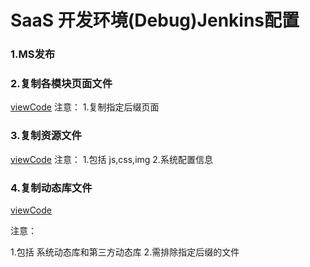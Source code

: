 # SaaS 开发环境\(Debug\)Jenkins配置

### 1.MS发布

### 2.复制各模块页面文件

[viewCode](/command/SAAS_CMD/CopyView.md)
注意：
  1.复制指定后缀页面

### 3.复制资源文件

[viewCode](/command/SAAS_CMD/CopyStatic.md)
注意：
  1.包括 js,css,img
  2.系统配置信息

### 4.复制动态库文件

[viewCode](/command/SAAS_CMD/CopyDll.md)

注意：

 1.包括 系统动态库和第三方动态库
 2.需排除指定后缀的文件


